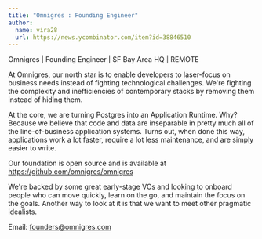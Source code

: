 ```yaml
---
title: "Omnigres : Founding Engineer"
author:
  name: vira28
  url: https://news.ycombinator.com/item?id=38846510
---
```

Omnigres | Founding Engineer | SF Bay Area HQ | REMOTE

At Omnigres, our north star is to enable developers to laser-focus on business needs instead of fighting technological challenges.
We&#x27;re fighting the complexity and inefficiencies of contemporary stacks by removing them instead of hiding them.

At the core, we are turning Postgres into an Application Runtime. Why? Because we believe that code and data are inseparable in pretty much all of the line-of-business application systems. Turns out, when done this way, applications work a lot faster, require a lot less maintenance, and are simply easier to write.

Our foundation is open source and is available at <a href="https:&#x2F;&#x2F;github.com&#x2F;omnigres&#x2F;omnigres">https:&#x2F;&#x2F;github.com&#x2F;omnigres&#x2F;omnigres</a>

We&#x27;re backed by some great early-stage VCs and looking to onboard people who can move quickly, learn on the go, and maintain the focus on the goals. Another way to look at it is that we want to meet other pragmatic idealists.

Email: founders@omnigres.com
